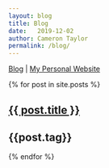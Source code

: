 ```yaml
---
layout: blog
title: Blog
date:   2019-12-02
author: Cameron Taylor
permalink: /blog/
---
```


[Blog](https://cameronntaylor.github.io/blog/) | [My Personal Website](https://cameronntaylor.github.io/)

<div class="posts">
  {% for post in site.posts %}
    <article class="post">
      <h1><a href="{{ site.baseurl }}{{ post.url }}">{{ post.title }}</a></h1>
      <h2> {{post.tag}} </h2>
      <!----- <div class="entry">
        {{ post.excerpt }}
      </div> ---->
      <!--{{ post.tag }} -->
    </article>
  {% endfor %}
</div>
